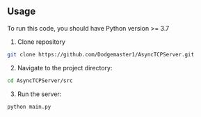 ## **Usage**

To run this code, you should have Python version >= 3.7

1. Clone repository

```bash
git clone https://github.com/Dodgemaster1/AsyncTCPServer.git
```

2. Navigate to the project directory:

```bash
cd AsyncTCPServer/src
```

3. Run the server:

```bash
python main.py
```

